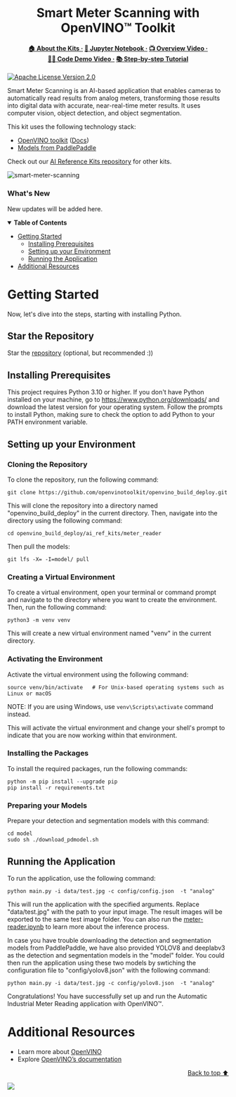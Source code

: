 <div id="top" align="center">
  <h1>Smart Meter Scanning with OpenVINO™ Toolkit</h1>
  <h4>
    <a href="https://www.intel.com/content/www/us/en/developer/topic-technology/edge-5g/open-potential.html">🏠&nbsp;About&nbsp;the&nbsp;Kits&nbsp;·</a>
    <a href="https://github.com/openvinotoolkit/openvino_notebooks/blob/recipes/notebooks/203-meter-reader/203-meter-reader.ipynb">📔&nbsp;Jupyter&nbsp;Notebook&nbsp;·</a>
    <a href="https://www.youtube.com/watch?v=y2xCZYe8GAQ">📺&nbsp;Overview&nbsp;Video&nbsp;·</a>
    <a href="https://www.youtube.com/watch?v=9jcFGzFjHXo">👨‍💻&nbsp;Code&nbsp;Demo&nbsp;Video&nbsp;·</a>
    <a href="https://www.intel.com/content/www/us/en/developer/articles/training/create-smart-meter-scanning.html">📚&nbsp;Step&#8209;by&#8209;step&nbsp;Tutorial</a>
  </h4>
</div>

[![Apache License Version 2.0](https://img.shields.io/badge/license-Apache_2.0-green.svg)](https://github.com/openvinotoolkit/openvino_build_deploy/blob/master/LICENSE.txt)

Smart Meter Scanning is an AI-based application that enables cameras to automatically read results from analog meters, transforming those results into digital data with accurate, near-real-time meter results. It uses computer vision, object detection, and object segmentation.

This kit uses the following technology stack:
- [OpenVINO toolkit](https://www.intel.com/content/www/us/en/developer/tools/openvino-toolkit/overview.html) ([Docs](https://docs.openvino.ai/))
- [Models from PaddlePaddle](https://github.com/PaddlePaddle)

Check out our [AI Reference Kits repository](/) for other kits.

![smart-meter-scanning](https://github.com/openvinotoolkit/openvino_notebooks/assets/138901786/0136d123-15c9-4696-bf4d-b169b3c7db4d)

### What's New

New updates will be added here.

<details open><summary><b>Table of Contents</b></summary>
  
- [Getting Started](#getting-started)
  - [Installing Prerequisites](#installing-prerequisites)
  - [Setting up your Environment](#setting-up-your-environment)
  - [Running the Application](#running-the-application)
- [Additional Resources](#additional-resources)

</details>

# Getting Started

Now, let's dive into the steps, starting with installing Python. 

## Star the Repository

Star the [repository](https://github.com/openvinotoolkit/openvino_build_deploy) (optional, but recommended :))

## Installing Prerequisites

This project requires Python 3.10 or higher. If you don't have Python installed on your machine, go to https://www.python.org/downloads/ and download the latest version for your operating system. Follow the prompts to install Python, making sure to check the option to add Python to your PATH environment variable.

## Setting up your Environment

### Cloning the Repository

To clone the repository, run the following command:

```shell
git clone https://github.com/openvinotoolkit/openvino_build_deploy.git
```

This will clone the repository into a directory named "openvino_build_deploy" in the current directory. Then, navigate into the directory using the following command:

```shell
cd openvino_build_deploy/ai_ref_kits/meter_reader
```

Then pull the models:

```shell
git lfs -X= -I=model/ pull
```

### Creating a Virtual Environment

To create a virtual environment, open your terminal or command prompt and navigate to the directory where you want to create the environment. Then, run the following command:

```shell
python3 -m venv venv
```
This will create a new virtual environment named "venv" in the current directory.

### Activating the Environment

Activate the virtual environment using the following command:

```shell
source venv/bin/activate   # For Unix-based operating systems such as Linux or macOS
```

NOTE: If you are using Windows, use `venv\Scripts\activate` command instead.

This will activate the virtual environment and change your shell's prompt to indicate that you are now working within that environment.

### Installing the Packages

To install the required packages, run the following commands:

```shell
python -m pip install --upgrade pip 
pip install -r requirements.txt
```

### Preparing your Models 

Prepare your detection and segmentation models with this command: 
```shell
cd model
sudo sh ./download_pdmodel.sh
```

## Running the Application

To run the application, use the following command:

```shell
python main.py -i data/test.jpg -c config/config.json  -t "analog"
```

This will run the application with the specified arguments. Replace "data/test.jpg" with the path to your input image.
The result images will be exported to the same test image folder. You can also run the [meter-reader.ipynb](https://github.com/openvinotoolkit/openvino_notebooks/tree/latest/notebooks/meter-reader) to learn more about the inference process.

In case you have trouble downloading the detection and segmentation models from PaddlePaddle, we have also provided YOLOV8 and deeplabv3 as the detection and segmentation models in the "model" folder. You could then run the application using these two models by swtiching the configuration file to "config/yolov8.json" with the following command:

```shell
python main.py -i data/test.jpg -c config/yolov8.json  -t "analog"
```

Congratulations! You have successfully set up and run the Automatic Industrial Meter Reading application with OpenVINO™.

# Additional Resources
- Learn more about [OpenVINO](https://www.intel.com/content/www/us/en/developer/tools/openvino-toolkit/overview.html)
- Explore [OpenVINO’s documentation](https://docs.openvino.ai/2023.0/home.html)

<p align="right"><a href="#top">Back to top ⬆️</a></p>

[//]: # (telemetry pixel)
<img referrerpolicy="no-referrer-when-downgrade" src="https://static.scarf.sh/a.png?x-pxid=7003a37c-568d-40a5-9718-0d021d8589ca&project=ai_ref_kits/meter_reader&file=README.md" />
